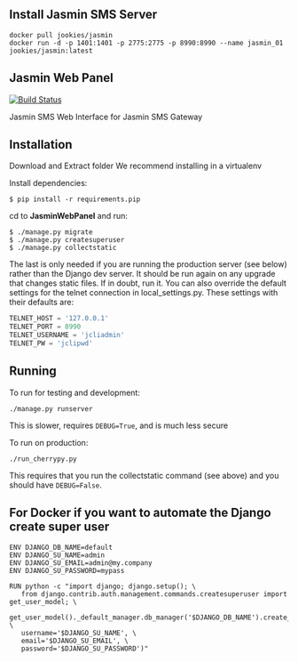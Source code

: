 ## Install Jasmin SMS Server
```
docker pull jookies/jasmin
docker run -d -p 1401:1401 -p 2775:2775 -p 8990:8990 --name jasmin_01 jookies/jasmin:latest
```


## Jasmin Web Panel

[![Build Status](https://travis-ci.org/101t/jasmin-web-panel.svg?branch=master)](https://travis-ci.org/101t/jasmin-web-panel)

Jasmin SMS Web Interface for Jasmin SMS Gateway

## Installation
Download and Extract folder
We recommend installing in a virtualenv

Install dependencies:

```shell
$ pip install -r requirements.pip
```
cd to **JasminWebPanel** and run:
```shell
$ ./manage.py migrate 
$ ./manage.py createsuperuser 
$ ./manage.py collectstatic
```
The last is only needed if you are running the production server (see below) rather than the Django dev server. It should be run again on any upgrade that changes static files. If in doubt, run it.
You can also override the default settings for the telnet connection in local_settings.py. These settings with their defaults are:
```python
TELNET_HOST = '127.0.0.1'
TELNET_PORT = 8990
TELNET_USERNAME = 'jcliadmin'
TELNET_PW = 'jclipwd'
```
## Running

To run for testing and development: 
```shell
./manage.py runserver
```
This is slower, requires `DEBUG=True`, and is much less secure

To run on production:
```shell
./run_cherrypy.py
```
This requires that you run the collectstatic command (see above) and you should have `DEBUG=False`.


## For Docker if you want to automate the Django create super user
```
ENV DJANGO_DB_NAME=default
ENV DJANGO_SU_NAME=admin
ENV DJANGO_SU_EMAIL=admin@my.company
ENV DJANGO_SU_PASSWORD=mypass

RUN python -c "import django; django.setup(); \
   from django.contrib.auth.management.commands.createsuperuser import get_user_model; \
   get_user_model()._default_manager.db_manager('$DJANGO_DB_NAME').create_superuser( \
   username='$DJANGO_SU_NAME', \
   email='$DJANGO_SU_EMAIL', \
   password='$DJANGO_SU_PASSWORD')"
```
